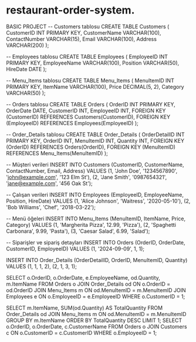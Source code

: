 # restaurant-order-system.
BASIC PROJECT
-- Customers tablosu
CREATE TABLE Customers (
    CustomerID INT PRIMARY KEY,
    CustomerName VARCHAR(100),
    ContactNumber VARCHAR(15),
    Email VARCHAR(100),
    Address VARCHAR(200)
);

-- Employees tablosu
CREATE TABLE Employees (
    EmployeeID INT PRIMARY KEY,
    EmployeeName VARCHAR(100),
    Position VARCHAR(50),
    HireDate DATE
);

-- Menu_Items tablosu
CREATE TABLE Menu_Items (
    MenuItemID INT PRIMARY KEY,
    ItemName VARCHAR(100),
    Price DECIMAL(5, 2),
    Category VARCHAR(50)
);

-- Orders tablosu
CREATE TABLE Orders (
    OrderID INT PRIMARY KEY,
    OrderDate DATE,
    CustomerID INT,
    EmployeeID INT,
    FOREIGN KEY (CustomerID) REFERENCES Customers(CustomerID),
    FOREIGN KEY (EmployeeID) REFERENCES Employees(EmployeeID)
);

-- Order_Details tablosu
CREATE TABLE Order_Details (
    OrderDetailID INT PRIMARY KEY,
    OrderID INT,
    MenuItemID INT,
    Quantity INT,
    FOREIGN KEY (OrderID) REFERENCES Orders(OrderID),
    FOREIGN KEY (MenuItemID) REFERENCES Menu_Items(MenuItemID)
);

-- Müşteri verileri
INSERT INTO Customers (CustomerID, CustomerName, ContactNumber, Email, Address)
VALUES
(1, 'John Doe', '1234567890', 'john@example.com', '123 Elm St'),
(2, 'Jane Smith', '0987654321', 'jane@example.com', '456 Oak St');

-- Çalışan verileri
INSERT INTO Employees (EmployeeID, EmployeeName, Position, HireDate)
VALUES
(1, 'Alice Johnson', 'Waitress', '2020-05-10'),
(2, 'Bob Williams', 'Chef', '2018-03-22');

-- Menü öğeleri
INSERT INTO Menu_Items (MenuItemID, ItemName, Price, Category)
VALUES
(1, 'Margherita Pizza', 12.99, 'Pizza'),
(2, 'Spaghetti Carbonara', 9.99, 'Pasta'),
(3, 'Caesar Salad', 6.99, 'Salad');

-- Siparişler ve sipariş detayları
INSERT INTO Orders (OrderID, OrderDate, CustomerID, EmployeeID)
VALUES
(1, '2024-09-09', 1, 1);

INSERT INTO Order_Details (OrderDetailID, OrderID, MenuItemID, Quantity)
VALUES
(1, 1, 1, 2),
(2, 1, 3, 1);

SELECT o.OrderID, o.OrderDate, e.EmployeeName, od.Quantity, m.ItemName
FROM Orders o
JOIN Order_Details od ON o.OrderID = od.OrderID
JOIN Menu_Items m ON od.MenuItemID = m.MenuItemID
JOIN Employees e ON o.EmployeeID = e.EmployeeID
WHERE o.CustomerID = 1;

SELECT m.ItemName, SUM(od.Quantity) AS TotalQuantity
FROM Order_Details od
JOIN Menu_Items m ON od.MenuItemID = m.MenuItemID
GROUP BY m.ItemName
ORDER BY TotalQuantity DESC
LIMIT 1;
SELECT o.OrderID, o.OrderDate, c.CustomerName
FROM Orders o
JOIN Customers c ON o.CustomerID = c.CustomerID
WHERE o.EmployeeID = 1;

